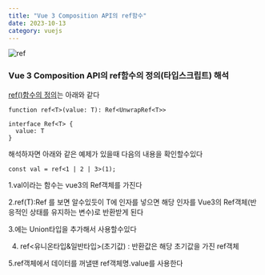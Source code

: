 ```yaml
---
title: "Vue 3 Composition API의 ref함수"
date: 2023-10-13
category: vuejs
---
```


![ref](/storage/1697177537.png)

### Vue 3 Composition API의 ref함수의 정의(타입스크립트) 해석

[ref()함수의 정의](https://vuejs.org/api/reactivity-core.html#ref)는 아래와 같다

```
function ref<T>(value: T): Ref<UnwrapRef<T>>

interface Ref<T> {
  value: T
}
```

해석하자면 아래와 같은 예제가 있을때 다음의 내용을 확인할수있다

`const val = ref<1 | 2 | 3>(1);`

1.val이라는 함수는 vue3의 Ref객체를 가진다

2.ref<T>(T):Ref<T> 를 보면 알수있듯이 T에 인자를 넣으면 해당 인자를 Vue3의 Ref객체(반응적인 상태를 유지하는 변수)로 반환받게 된다

3.<T>에는 Union타입을 추가해서 사용할수있다

4. ref<유니온타입&일반타입>(초기값) : 반환값은 해당 초기값을 가진 ref객체

5.ref객체에서 데이터를 꺼낼땐 ref객체명.value를 사용한다

